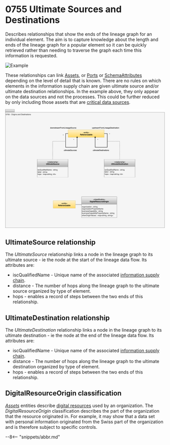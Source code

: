 <!-- SPDX-License-Identifier: CC-BY-4.0 -->
<!-- Copyright Contributors to the ODPi Egeria project. -->

# 0755 Ultimate Sources and Destinations

Describes relationships that show the ends of the lineage graph for an individual element. The aim is to capture knowledge about the length and ends of the lineage graph for a popular element so it can be quickly retrieved rather than needing to traverse the graph each time this information is requested.

![Example](0755-Ultimate-Source-Destination-example.svg)

These relationships can link [Assets](/types/0/0010-Base-Model/#asset), or [Ports](/types/2/0217-Ports) or [SchemaAttributes](/types/5/0505-Schema-Attributes) depending on the level of detail that is known.  There are no rules on which elements in the information supply chain are given ultimate source and/or ultimate destination relationships.  In the example above, they only appear on the data sources and not the processes.  This could be further reduced by only including those assets that are [critical data sources](/types/4/0422-Governed-Data-Classifications).    

![UML](0755-Ultimate-Source-Destination.svg)

## UltimateSource relationship

The *UltimateSource* relationship links a node in the lineage graph to its ultimate source - ie the node at the start of the lineage data flow.  Its attributes are:

* iscQualifiedName - Unique name of the associated [information supply chain](/types/7/0720-Information-Supply-Chains).
* distance - The number of hops along the lineage graph to the ultimate source organized by type of element.
* hops - enables a record of steps between the two ends of this relationship.

## UltimateDestination relationship

The *UltimateDestination* relationship links a node in the lineage graph to its ultimate destination - ie the node at the end of the lineage data flow.  Its attributes are:

* iscQualifiedName - Unique name of the associated [information supply chain](/types/7/0720-Information-Supply-Chains).
* distance - The number of hops along the lineage graph to the ultimate destination organized by type of element.
* hops - enables a record of steps between the two ends of this relationship.


## DigitalResourceOrigin classification

*[Assets](/types/0/0010-Basic-Model)* entities describe [digital resources](/concepts/digital-resource) used by an organization.  The *DigitalResourceOrigin* classification describes the part of the organization that the resource originated in.  For example, it may show that a data set with personal information originated from the Swiss part of the organization and is therefore subject to specific controls.


--8<-- "snippets/abbr.md"